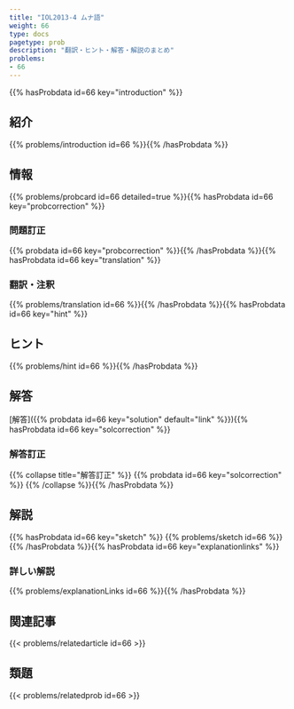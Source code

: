 ```yaml
---
title: "IOL2013-4 ムナ語"
weight: 66
type: docs
pagetype: prob
description: "翻訳・ヒント・解答・解説のまとめ"
problems: 
- 66
---
```


{{% hasProbdata id=66 key="introduction" %}}

## 紹介

{{% problems/introduction id=66 %}}{{% /hasProbdata %}}

## 情報

{{% problems/probcard id=66 detailed=true %}}{{% hasProbdata id=66 key="probcorrection" %}}

### 問題訂正

{{% probdata id=66 key="probcorrection" %}}{{% /hasProbdata %}}{{% hasProbdata id=66 key="translation" %}}

### 翻訳・注釈

{{% problems/translation id=66 %}}{{% /hasProbdata %}}{{% hasProbdata id=66 key="hint" %}}

## ヒント

{{% problems/hint id=66 %}}{{% /hasProbdata %}}

## 解答

[解答]({{% probdata id=66 key="solution" default="link" %}}){{% hasProbdata id=66 key="solcorrection" %}}

### 解答訂正

{{% collapse title="解答訂正" %}}
{{% probdata id=66 key="solcorrection" %}}
{{% /collapse %}}{{% /hasProbdata %}}

## 解説

{{% hasProbdata id=66 key="sketch" %}}
{{% problems/sketch id=66 %}}
{{% /hasProbdata %}}{{% hasProbdata id=66 key="explanationlinks" %}}

### 詳しい解説

{{% problems/explanationLinks id=66 %}}{{% /hasProbdata %}}

## 関連記事

{{< problems/relatedarticle id=66 >}}

## 類題

{{< problems/relatedprob id=66 >}}

